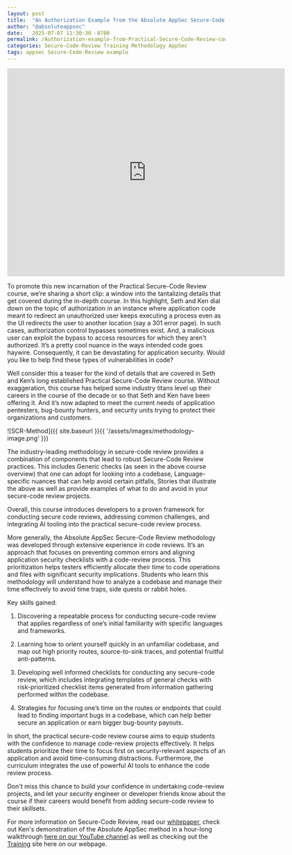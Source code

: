 ```yaml
---
layout: post
title:  "An Authorization Example from the Absolute AppSec Secure-Code Review Course"
author: "@absoluteappsec"
date:   2025-07-07 11:30:30 -0700
permalink: /Authorization-example-from-Practical-Secure-Code-Review-course/
categories: Secure-Code-Review Training Methodology AppSec
tags: appsec Secure-Code-Review example
---
```


<iframe src='https://www.youtube-nocookie.com/embed/ROtATgLQ5mU' frameborder='0' width='640' height='480' allowfullscreen></iframe>

To promote this new incarnation of the Practical Secure-Code Review course, we’re sharing a short clip: a window into the tantalizing details that get covered during the in-depth course. In this highlight, Seth and Ken dial down on the topic of authorization in an instance where application code meant to redirect an unauthorized user keeps executing a process even as the UI redirects the user to another location (say a 301 error page). In such cases, authorization control bypasses sometimes exist. And, a malicious user can exploit the bypass to access resources for which they aren't authorized. It’s a pretty cool nuance in the ways intended code goes haywire. Consequently, it can be devastating for application security. Would you like to help find these types of vulnerabilities in code?

Well consider this a teaser for the kind of details that are covered in Seth and Ken’s long established Practical Secure-Code Review course. Without exaggeration, this course has helped some industry titans level up their careers in the course of the decade or so that Seth and Ken have been offering it. And it’s now adapted to meet the current needs of application pentesters, bug-bounty hunters, and security units trying to protect their organizations and customers.

![SCR-Method]({{ site.baseurl }}{{ '/assets/images/methodology-image.png' }})

The industry-leading methodology in secure-code review provides a combination of components that lead to robust Secure-Code Review practices. This includes
Generic checks (as seen in the above course overview) that one can adopt for looking into a codebase, 
Language-specific nuances that can help avoid certain pitfalls,
Stories that illustrate the above as well as provide examples of what to do and avoid in your secure-code review projects. 

Overall, this course introduces developers to a proven framework for conducting secure code reviews, addressing common challenges, and integrating AI tooling into the practical secure-code review process.

More generally, the Absolute AppSec Secure-Code Review methodology was developed through extensive experience in code reviews. It’s an approach that focuses on preventing common errors and aligning application security checklists with a code-review process. This prioritization helps testers efficiently allocate their time to code operations and files with significant security implications. Students who learn this methodology will understand how to analyze a codebase and manage their time effectively to avoid time traps, side quests or rabbit holes.

Key skills gained:

1) Discovering a repeatable process for conducting secure-code review that applies regardless of one’s initial familiarity with specific languages and frameworks.

2) Learning how to orient yourself quickly in an unfamiliar codebase, and map out high priority routes, source-to-sink traces, and potential fruitful anti-patterns.

3) Developing well informed checklists for conducting any secure-code review, which includes integrating templates of general checks with risk-prioritized checklist items generated from information gathering performed within the codebase.

4) Strategies for focusing one’s time on the routes or endpoints that could lead to finding important bugs in a codebase, which can help better secure an application or earn bigger bug-bounty payouts.

In short, the practical secure-code review course aims to equip students with the confidence to manage code-review projects effectively. It helps students prioritize their time to focus first on security-relevant aspects of an application and avoid time-consuming distractions. Furthermore, the curriculum integrates the use of powerful AI tools to enhance the code review process. 

Don't miss this chance to build your confidence in undertaking code-review projects, and let your security engineer or developer friends know about the course if their careers would benefit from  adding secure-code review to their skillsets. 

For more information on Secure-Code Review, read our [whitepaper](https://github.com/absoluteappsec/handouts/blob/master/Practical%20Secure%20Code%20Review%20-%20Whitepaper.pdf), check out Ken's demonstration of the Absolute AppSec method in a hour-long walkthrough [here on our YouTube channel](https://www.youtube.com/watch?v=f6UOBCJ9pjw) as well as checking out the [Training](https://training.absoluteappsec.com) site here on our webpage.
